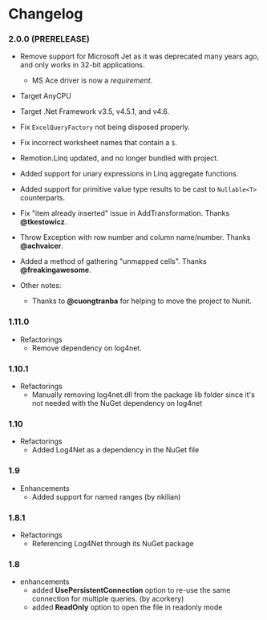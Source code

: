 # Changelog

### 2.0.0 (PRERELEASE)

* Remove support for Microsoft Jet as it was deprecated many years ago, and only works in 32-bit applications.
  * MS Ace driver is now a *requirement*.
* Target AnyCPU
* Target .Net Framework v3.5, v4.5.1, and v4.6.
* Fix `ExcelQueryFactory` not being disposed properly.
* Fix incorrect worksheet names that contain a `$`.
* Remotion.Linq updated, and no longer bundled with project.
* Added support for unary expressions in Linq aggregate functions.
* Added support for primitive value type results to be cast to `Nullable<T>` counterparts.
* Fix "item already inserted" issue in AddTransformation. Thanks **@tkestowicz**.
* Throw Exception with row number and column name/number. Thanks **@achvaicer**.
* Added a method of gathering "unmapped cells". Thanks **@freakingawesome**.

* Other notes:
  * Thanks to **@cuongtranba** for helping to move the project to Nunit.


### 1.11.0

* Refactorings
  * Remove dependency on log4net.

### 1.10.1

* Refactorings
  * Manually removing log4net.dll from the package lib folder since it's not needed with the NuGet dependency on log4net

### 1.10

* Refactorings
  * Added Log4Net as a dependency in the NuGet file

### 1.9

* Enhancements
  * Added support for named ranges (by nkilian)

### 1.8.1

* Refactorings
  * Referencing Log4Net through its NuGet package

### 1.8

* enhancements
  * added **UsePersistentConnection** option to re-use the same connection for multiple queries. (by acorkery)
  * added **ReadOnly** option to open the file in readonly mode
